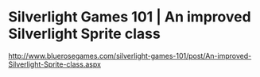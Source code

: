 <!--
id: 183599897
link: http://kevinisom.info/post/183599897/silverlight-games-101-an-improved-silverlight-sprite
slug: silverlight-games-101-an-improved-silverlight-sprite
date: Wed Sep 09 2009 23:27:22 GMT+1200 (NZST)
raw: {"blog_name":"kevinisom","id":183599897,"post_url":"http://kevinisom.info/post/183599897/silverlight-games-101-an-improved-silverlight-sprite","slug":"silverlight-games-101-an-improved-silverlight-sprite","type":"link","date":"2009-09-09 11:27:22 GMT","timestamp":1252495642,"state":"published","format":"html","reblog_key":"LYAKN2WD","tags":[],"short_url":"http://tmblr.co/Zw68YyAyOCP","highlighted":[],"feed_item":"http://www.bluerosegames.com/silverlight-games-101/post/An-improved-Silverlight-Sprite-class.aspx","from_feed_id":"650234","note_count":0,"title":"Silverlight Games 101 | An improved Silverlight Sprite class","url":"http://www.bluerosegames.com/silverlight-games-101/post/An-improved-Silverlight-Sprite-class.aspx","description":""}
publish: 2009-09-09
tags: 
title: Silverlight Games 101 | An improved Silverlight Sprite class
-->


Silverlight Games 101 | An improved Silverlight Sprite class
============================================================

<http://www.bluerosegames.com/silverlight-games-101/post/An-improved-Silverlight-Sprite-class.aspx>

